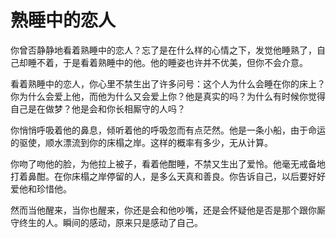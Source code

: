 # 熟睡中的恋人

你曾否静静地看着熟睡中的恋人？忘了是在什么样的心情之下，发觉他睡熟了，自己却睡不着，于是看着熟睡中的他。他的睡姿也许并不优美，但你不会介意。 

看着熟睡中的恋人，你心里不禁生出了许多问号：这个人为什么会睡在你的床上？你为什么会爱上他，而他为什么又会爱上你？他是真实的吗？为什么有时候你觉得自己是在做梦？他是会和你长相厮守的人吗？ 

你悄悄呼吸着他的鼻息，倾听着他的呼吸忽而有点茫然。他是一条小船，由于命运的驱使，顺水漂流到你的床榻之岸。这样的概率有多少，无从计算。 

你吻了吻他的脸，为他拉上被子，看着他酣睡，不禁又生出了爱怜。他毫无戒备地打着鼻酣。在你床榻之岸停留的人，是多么天真和善良。你告诉自己，以后要好好爱他和珍惜他。 

然而当他醒来，当你也醒来，你还是会和他吵嘴，还是会怀疑他是否是那个跟你厮守终生的人。瞬间的感动，原来只是感动了自己。
